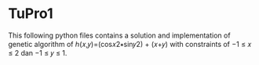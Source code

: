 # TuPro1
This following python files contains a solution and implementation of genetic algorithm of
ℎ(𝑥,𝑦)=(cos𝑥2∗sin𝑦2) + (𝑥+𝑦)
with constraints of −1 ≤ 𝑥 ≤ 2 dan −1 ≤ 𝑦 ≤ 1.
